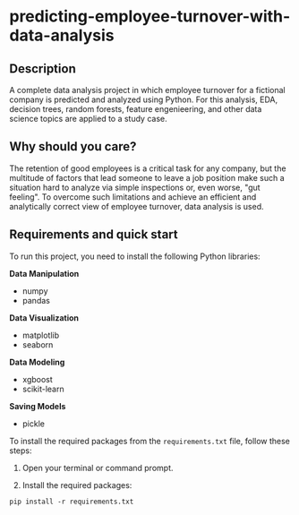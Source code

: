 # predicting-employee-turnover-with-data-analysis
## Description
A complete data analysis project in which employee turnover for a fictional company is predicted and analyzed using Python. For this analysis, EDA, decision trees, random forests, feature engenieering, and other data science topics are applied to a study case.

## Why should you care?
The retention of good employees is a critical task for any company, but the multitude of factors that lead someone to leave a job position make such a situation hard to analyze via simple inspections or, even worse, "gut feeling". To overcome such limitations and achieve an efficient and analytically correct view of employee turnover, data analysis is used.

## Requirements and quick start
To run this project, you need to install the following Python libraries:

**Data Manipulation**
- numpy
- pandas

**Data Visualization**
- matplotlib
- seaborn

**Data Modeling**
- xgboost
- scikit-learn

**Saving Models**
- pickle
  
To install the required packages from the `requirements.txt` file, follow these steps:

1. Open your terminal or command prompt.

2. Install the required packages:
```txt
pip install -r requirements.txt
```
